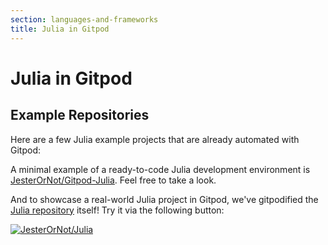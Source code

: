```yaml
---
section: languages-and-frameworks
title: Julia in Gitpod
---
```


# Julia in Gitpod

## Example Repositories

Here are a few Julia example projects that are already automated with Gitpod:

A minimal example of a ready-to-code Julia development environment is [JesterOrNot/Gitpod-Julia](https://github.com/JesterOrNot/Gitpod-Julia). Feel free to take a look.

And to showcase a real-world Julia project in Gitpod, we've gitpodified the [Julia repository](https://github.com/JesterOrNot/Julia) itself! Try it via the following button:

[![JesterOrNot/Julia](https://gitpod.io/button/open-in-gitpod.svg)](https://gitpod.io/#https://github.com/JesterOrNot/Julia)
